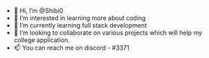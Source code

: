 - 👋 Hi, I’m @Shibi0
- 👀 I’m interested in learning more about coding 
- 🌱 I’m currently learning full stack development 
- 💞️ I’m looking to collaborate on various projects which will help my college application. 
- 📫 You can reach me on discord - </BISHT>#3371

<!---
Shibi0/Shibi0 is a ✨ special ✨ repository because its `README.md` (this file) appears on your GitHub profile.
You can click the Preview link to take a look at your changes.
--->

